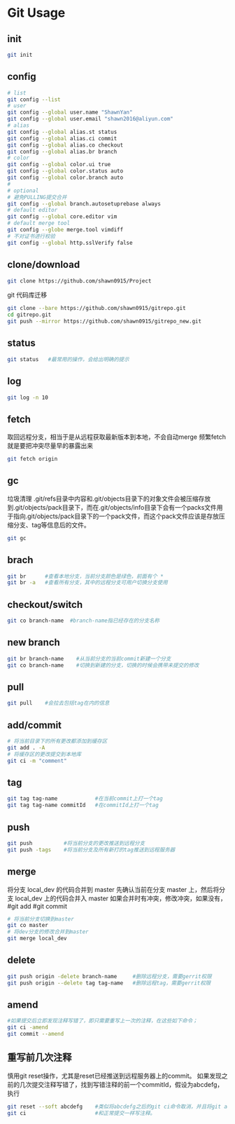# Git Usage

## init

```bash
git init
```

## config

```bash
# list
git config --list
# user
git config --global user.name "ShawnYan"
git config --global user.email "shawn2016@aliyun.com"
# alias
git config --global alias.st status 
git config --global alias.ci commit
git config --global alias.co checkout
git config --global alias.br branch
# color
git config --global color.ui true
git config --global color.status auto
git config --global color.branch auto
#
# optional
# 避免PULLING提交合并
git config --global branch.autosetuprebase always
# default editor
git config --global core.editor vim
# default merge tool
git config --globe merge.tool vimdiff
# 不对证书进行校验
git config --global http.sslVerify false
```

## clone/download

```bash
git clone https://github.com/shawn0915/Project
```

git 代码库迁移

```bash
git clone --bare https://github.com/shawn0915/gitrepo.git
cd gitrepo.git
git push --mirror https://github.com/shawn0915/gitrepo_new.git
```

## status

```bash
git status   #最常用的操作，会给出明确的提示
```

## log

```bash
git log -n 10
```

## fetch

取回远程分支，相当于是从远程获取最新版本到本地，不会自动merge
频繁fetch就是要把冲突尽量早的暴露出来

```bash
git fetch origin
```

## gc

垃圾清理
.git/refs目录中内容和.git/objects目录下的对象文件会被压缩存放到.git/objects/pack目录下，而在.git/objects/info目录下会有一个packs文件用于指向.git/objects/pack目录下的一个pack文件，而这个pack文件应该是存放压缩分支、tag等信息后的文件。

```bash
git gc
```

## brach

```bash
git br      #查看本地分支，当前分支颜色是绿色，前面有个 * 
git br -a   #查看所有分支，其中的远程分支可用户切换分支使用
```

## checkout/switch

```bash
git co branch-name  #branch-name指已经存在的分支名称
```

## new branch

```bash
git br branch-name    #从当前分支的当前commit新建一个分支
git co branch-name    #切换到新建的分支，切换的时候会携带未提交的修改
```

## pull

```bash
git pull    #会拉去包括tag在内的信息
```

## add/commit

```bash
# 将当前目录下的所有更改都添加到缓存区
git add . -A
# 将缓存区的更改提交到本地库
git ci -m "comment"
```

## tag

```bash
git tag tag-name            #在当前commit上打一个tag
git tag tag-name commitId   #在commitId上打一个tag
```

## push

```bash
git push          #将当前分支的更改推送到远程分支
git push -tags    #将当前分支及所有新打的tag推送到远程服务器
```

## merge

将分支 local_dev 的代码合并到 master
先确认当前在分支 master 上，然后将分支 local_dev 上的代码合并入 master
如果合并时有冲突，修改冲突，如果没有，#git add #git commit

```bash
# 将当前分支切换到master
git co master
# 将dev分支的修改合并到master
git merge local_dev
```

## delete

```bash
git push origin -delete branch-name     #删除远程分支，需要gerrit权限
git push origin --delete tag tag-name   #删除远程tag，需要gerrit权限
```

## amend

```bash
#如果提交后立即发现注释写错了，即只需要重写上一次的注释，在这些如下命令；
git ci -amend
git commit --amend
```

## 重写前几次注释

慎用git reset操作，尤其是reset已经推送到远程服务器上的commit。
如果发现之前的几次提交注释写错了，找到写错注释的前一个commitId，假设为abcdefg，执行
```bash
git reset --soft abcdefg    #类似将abcdefg之后的git ci命令取消，并且将git add命令合并得到的结果。然后执行
git ci                      #和正常提交一样写注释。
```